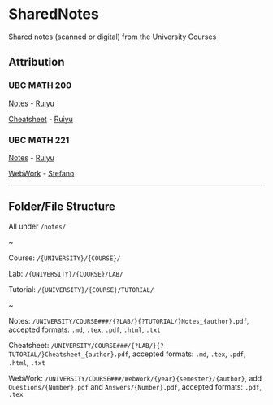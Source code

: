 # SharedNotes
Shared notes (scanned or digital) from the University Courses

## Attribution

### UBC MATH 200

[Notes](https://github.com/stefanovazzocell/SharedNotes/blob/master/notes/UBC/MATH/200/UBC_MATH200_Ruiyu.pdf) - [Ruiyu](https://github.com/Ein04/)

[Cheatsheet](https://github.com/stefanovazzocell/SharedNotes/blob/master/notes/UBC/MATH/200/UBC_MATH200_Cheatsheet_Ruiyu.pdf) - [Ruiyu](https://github.com/Ein04/)

### UBC MATH 221

[Notes](https://github.com/stefanovazzocell/SharedNotes/blob/master/notes/UBC/MATH/221/UBC_MATH221_Ruiyu.pdf) - [Ruiyu](https://github.com/Ein04/)

[WebWork](https://github.com/stefanovazzocell/SharedNotes/tree/master/notes/UBC/MATH/221/WebWork/2018W1/Stefano) - [Stefano](https://github.com/stefanovazzocell/)

---

## Folder/File Structure

All under `/notes/`

~

Course: `/{UNIVERSITY}/{COURSE}/`

Lab: `/{UNIVERSITY}/{COURSE}/LAB/`

Tutorial: `/{UNIVERSITY}/{COURSE}/TUTORIAL/`

~

Notes: `/UNIVERSITY/COURSE###/{?LAB/}{?TUTORIAL/}Notes_{author}.pdf`, accepted formats: `.md`, `.tex`, `.pdf`, `.html`, `.txt`

Cheatsheet: `/UNIVERSITY/COURSE###/{?LAB/}{?TUTORIAL/}Cheatsheet_{author}.pdf`, accepted formats: `.md`, `.tex`, `.pdf`, `.html`, `.txt`

WebWork: `/UNIVERSITY/COURSE###/WebWork/{year}{semester}/{author}`, add `Questions/{Number}.pdf` and `Answers/{Number}.pdf`, accepted formats: `.pdf`, `.tex`
